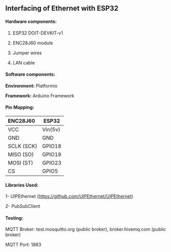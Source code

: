## Interfacing of Ethernet with ESP32

#### Hardware components:

1. ESP32 DOIT-DEVKIT-v1

2. ENC28J60 module

3. Jumper wires 

4. LAN cable 

   

#### Software components:

**Environment:** Platformio

**Framework:** Arduino Framework



#### Pin Mapping:

| ENC28J60   | ESP32   |
| :--------- | ------- |
| VCC        | Vin(5v) |
| GND        | GND     |
| SCLK (SCK) | GPIO18  |
| MISO (SO)  | GPIO19  |
| MOSI (ST)  | GPIO23  |
| CS         | GPIO5   |



#### Libraries Used:

1- UIPEthernet  (https://github.com/UIPEthernet/UIPEthernet)

2- PubSubClient 



#### Testing:

MQTT Broker: test.mosquitto.org (public broker), broker.hivemq.com (public broker)

MQTT Port: 1883 



